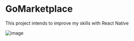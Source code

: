 # GoMarketplace
This project intends to improve my skills with React Native

![image](https://user-images.githubusercontent.com/60005589/95077727-5bf79c00-06ea-11eb-865b-73ebe56ea31c.png)
